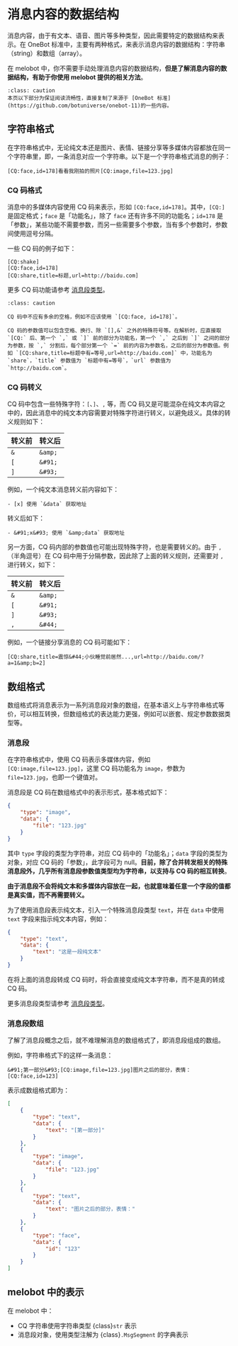 # 消息内容的数据结构

消息内容，由于有文本、语音、图片等多种类型，因此需要特定的数据结构来表示。在 OneBot 标准中，主要有两种格式，来表示消息内容的数据结构：字符串（string）和数组（array）。

在 melobot 中，你不需要手动处理消息内容的数据结构，**但是了解消息内容的数据结构，有助于你使用 melobot 提供的相关方法**。

```{admonition} 注意
:class: caution
本页以下部分为保证阅读流畅性，直接复制了来源于 [OneBot 标准](https://github.com/botuniverse/onebot-11)的一些内容。
```

## 字符串格式

在字符串格式中，无论纯文本还是图片、表情、链接分享等多媒体内容都放在同一个字符串里，即，一条消息对应一个字符串。以下是一个字符串格式消息的例子：

```
[CQ:face,id=178]看看我刚拍的照片[CQ:image,file=123.jpg]
```

### CQ 码格式

消息中的多媒体内容使用 CQ 码来表示，形如 `[CQ:face,id=178]`。其中，`[CQ:]` 是固定格式；`face` 是「功能名」，除了 `face` 还有许多不同的功能名；`id=178` 是「参数」，某些功能不需要参数，而另一些需要多个参数，当有多个参数时，参数间使用逗号分隔。

一些 CQ 码的例子如下：

```
[CQ:shake]
[CQ:face,id=178]
[CQ:share,title=标题,url=http://baidu.com]
```

更多 CQ 码功能请参考 [消息段类型](https://github.com/botuniverse/onebot-11/blob/master/message/segment.md)。


```{admonition} 注意
:class: caution

CQ 码中不应有多余的空格，例如不应该使用 `[CQ:face, id=178]`。

CQ 码的参数值可以包含空格、换行、除 `[],&` 之外的特殊符号等。在解析时，应直接取 `[CQ:` 后、第一个 `,` 或 `]` 前的部分为功能名，第一个 `,` 之后到 `]` 之间的部分为参数，按 `,` 分割后，每个部分第一个 `=` 前的内容为参数名，之后的部分为参数值。例如 `[CQ:share,title=标题中有=等号,url=http://baidu.com]` 中，功能名为 `share`，`title` 参数值为 `标题中有=等号`，`url` 参数值为 `http://baidu.com`。
```

### CQ 码转义

CQ 码中包含一些特殊字符：`[`、`]`、`,` 等，而 CQ 码又是可能混杂在纯文本内容之中的，因此消息中的纯文本内容需要对特殊字符进行转义，以避免歧义。具体的转义规则如下：

| 转义前 | 转义后 |
| --- | --- |
| `&` | `&amp;` |
| `[` | `&#91;` |
| `]` | `&#93;` |

例如，一个纯文本消息转义前内容如下：

```
- [x] 使用 `&data` 获取地址
```

转义后如下：

```
- &#91;x&#93; 使用 `&amp;data` 获取地址
```

另一方面，CQ 码内部的参数值也可能出现特殊字符，也是需要转义的。由于 `,`（半角逗号）在 CQ 码中用于分隔参数，因此除了上面的转义规则，还需要对 `,` 进行转义，如下：

| 转义前 | 转义后 |
| --- | --- |
| `&` | `&amp;` |
| `[` | `&#91;` |
| `]` | `&#93;` |
| `,` | `&#44;` |

例如，一个链接分享消息的 CQ 码可能如下：

```
[CQ:share,title=震惊&#44;小伙睡觉前居然...,url=http://baidu.com/?a=1&amp;b=2]
```

## 数组格式

数组格式将消息表示为一系列消息段对象的数组，在基本语义上与字符串格式等价，可以相互转换，但数组格式的表达能力更强，例如可以嵌套、规定参数数据类型等。

### 消息段

在字符串格式中，使用 CQ 码表示多媒体内容，例如 `[CQ:image,file=123.jpg]`，这里 CQ 码功能名为 `image`，参数为 `file=123.jpg`，也即一个键值对。

消息段是 CQ 码在数组格式中的表示形式，基本格式如下：

```json
{
    "type": "image",
    "data": {
        "file": "123.jpg"
    }
}
```

其中 `type` 字段的类型为字符串，对应 CQ 码中的「功能名」；`data` 字段的类型为对象，对应 CQ 码的「参数」，此字段可为 null。**目前，除了合并转发相关的特殊消息段外，几乎所有消息段参数值类型均为字符串，以支持与 CQ 码的相互转换**。

**由于消息段不会将纯文本和多媒体内容放在一起，也就意味着任意一个字段的值都是真实值，而不再需要转义。**

为了使用消息段表示纯文本，引入一个特殊消息段类型 `text`，并在 `data` 中使用 `text` 字段来指示纯文本内容，例如：

```json
{
    "type": "text",
    "data": {
        "text": "这是一段纯文本"
    }
}
```

在将上面的消息段转成 CQ 码时，将会直接变成纯文本字符串，而不是真的转成 CQ 码。

更多消息段类型请参考 [消息段类型](https://github.com/botuniverse/onebot-11/blob/master/message/segment.md)。

### 消息段数组

了解了消息段概念之后，就不难理解消息的数组格式了，即消息段组成的数组。

例如，字符串格式下的这样一条消息：

```
&#91;第一部分&#93;[CQ:image,file=123.jpg]图片之后的部分，表情：[CQ:face,id=123]
```

表示成数组格式即为：

```json
[
    {
        "type": "text",
        "data": {
            "text": "[第一部分]"
        }
    },
    {
        "type": "image",
        "data": {
            "file": "123.jpg"
        }
    },
    {
        "type": "text",
        "data": {
            "text": "图片之后的部分，表情："
        }
    },
    {
        "type": "face",
        "data": {
            "id": "123"
        }
    }
]
```

## melobot 中的表示

在 melobot 中：

- CQ 字符串使用字符串类型 {class}`str` 表示
- 消息段对象，使用类型注解为 {class}`.MsgSegment` 的字典表示
